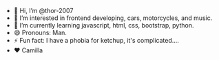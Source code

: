 - 👋 Hi, I’m @thor-2007
- 👀 I’m interested in frontend developing, cars, motorcycles, and music.
- 🌱 I’m currently learning javascript, html, css, bootstrap, python.
- 😄 Pronouns: Man.
- ⚡ Fun fact: I have a phobia for ketchup, it's complicated....
- ❤️ Camilla

<!---
thor-2007/thor-2007 is a ✨ special ✨ repository because its `README.md` (this file) appears on your GitHub profile.
You can click the Preview link to take a look at your changes.
--->
